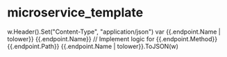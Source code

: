 # microservice_template
w.Header().Set("Content-Type", "application/json")
var {{.endpoint.Name | tolower}} {{.endpoint.Name}}
// Implement logic for {{.endpoint.Method}} {{.endpoint.Path}}
{{.endpoint.Name | tolower}}.ToJSON(w)